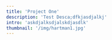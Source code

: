 ```yaml
---
title: 'Project One'
description: 'Test Desca;dfkjasdjalkj'
intro: 'askdjalksdjalskdjasdlk'
thumbnail: '/img/hartman1.jpg'
---
```

